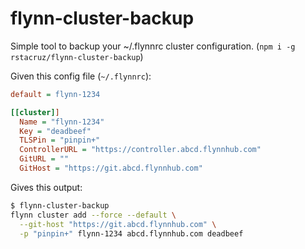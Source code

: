 # flynn-cluster-backup

Simple tool to backup your ~/.flynnrc cluster configuration. (`npm i -g rstacruz/flynn-cluster-backup`)

Given this config file (`~/.flynnrc`):

```ini
default = flynn-1234

[[cluster]]
  Name = "flynn-1234"
  Key = "deadbeef"
  TLSPin = "pinpin+"
  ControllerURL = "https://controller.abcd.flynnhub.com"
  GitURL = ""
  GitHost = "https://git.abcd.flynnhub.com"
```

Gives this output:

```sh
$ flynn-cluster-backup
flynn cluster add --force --default \
  --git-host "https://git.abcd.flynnhub.com" \
  -p "pinpin+" flynn-1234 abcd.flynnhub.com deadbeef
```
